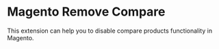# Magento Remove Compare
This extension can help you to disable compare products functionality in Magento.
